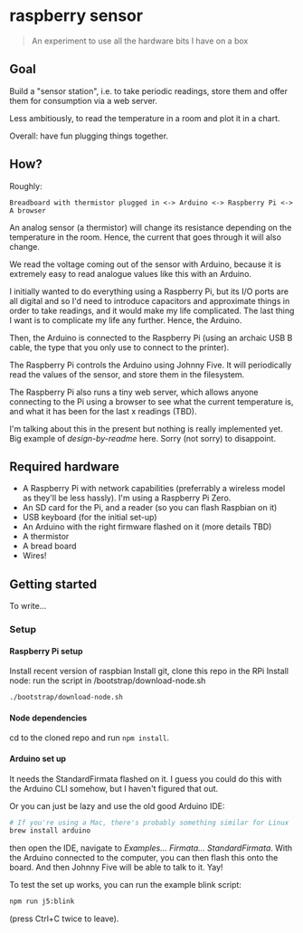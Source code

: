 # raspberry sensor

> An experiment to use all the hardware bits I have on a box

## Goal

Build a "sensor station", i.e. to take periodic readings, store them and offer them for consumption via a web server.

Less ambitiously, to read the temperature in a room and plot it in a chart.

Overall: have fun plugging things together.

## How?

Roughly:

```
Breadboard with thermistor plugged in <-> Arduino <-> Raspberry Pi <-> A browser
```

An analog sensor (a thermistor) will change its resistance depending on the temperature in the room. Hence, the current that goes through it will also change.

We read the voltage coming out of the sensor with Arduino, because it is extremely easy to read analogue values like this with an Arduino.

I initially wanted to do everything using a Raspberry Pi, but its I/O ports are all digital and so I'd need to introduce capacitors and approximate things in order to take readings, and it would make my life complicated. The last thing I want is to complicate my life any further. Hence, the Arduino.

Then, the Arduino is connected to the Raspberry Pi (using an archaic USB B cable, the type that you only use to connect to the printer).

The Raspberry Pi controls the Arduino using Johnny Five. It will periodically read the values of the sensor, and store them in the filesystem.

The Raspberry Pi also runs a tiny web server, which allows anyone connecting to the Pi using a browser to see what the current temperature is, and what it has been for the last x readings (TBD).

I'm talking about this in the present but nothing is really implemented yet. Big example of _design-by-readme_ here. Sorry (not sorry) to disappoint.

## Required hardware

* A Raspberry Pi with network capabilities (preferrably a wireless model as they'll be less hassly). I'm using a Raspberry Pi Zero.
* An SD card for the Pi, and a reader (so you can flash Raspbian on it)
* USB keyboard (for the initial set-up)
* An Arduino with the right firmware flashed on it (more details TBD)
* A thermistor
* A bread board
* Wires!

## Getting started

To write...

### Setup

#### Raspberry Pi setup

Install recent version of raspbian
Install git, clone this repo in the RPi
Install node: run the script in /bootstrap/download-node.sh

```bash
./bootstrap/download-node.sh
```

#### Node dependencies

cd to the cloned repo and run `npm install`.

#### Arduino set up

It needs the StandardFirmata flashed on it. I guess you could do this with the Arduino CLI somehow, but I haven't figured that out.

Or you can just be lazy and use the old good Arduino IDE:

```bash
# If you're using a Mac, there's probably something similar for Linux
brew install arduino
```

then open the IDE, navigate to _Examples... Firmata... StandardFirmata_. With the Arduino connected to the computer, you can then flash this onto the board. And then Johnny Five will be able to talk to it. Yay!

To test the set up works, you can run the example blink script:

```bash
npm run j5:blink
```

(press Ctrl+C twice to leave).
